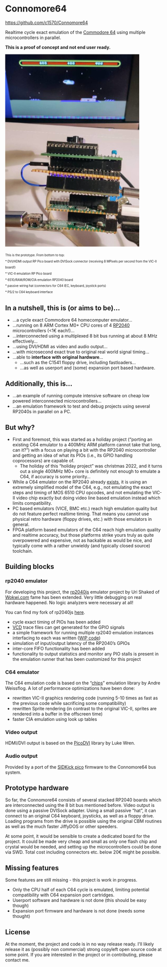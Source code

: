 # Connomore64
https://github.com/c1570/Connomore64

Realtime cycle exact emulation of the [Commodore 64](https://en.wikipedia.org/wiki/Commodore_64) using multiple microcontrollers in parallel.

**This is a proof of concept and not end user ready.**

![Picture of the prototype](/images/CNM64_Choplifter_1.jpg)

<sup><sub>This is the prototype. From bottom to top:
<br/>* DVI/HDMI output RP Pico board with DVISock connector (receiving 8 MPixels per second from the VIC-II board!)
<br/>* VIC-II emulation RP Pico board
<br/>* 6510/RAM/ROM/CIA emulation RP2040 board
<br/>* passive wiring hat (connectors for C64 IEC, keyboard, joystick ports)
<br/>* PS/2 to C64 keyboard interface</sub></sub>

## In a nutshell, this is (or aims to be)…
* …a cycle exact Commodore 64 homecomputer emulator…
* …running on 8 ARM Cortex M0+ CPU cores of 4 [RP2040](https://en.wikipedia.org/wiki/RP2040) microcontrollers (<1€ each!)…
* …interconnected using a multiplexed 8 bit bus running at about 8 MHz effectively…
* …using DVI/HDMI as video and audio output…
* …with microsecond exact true to original real world signal timing…
* …able to **interface with original hardware**…
  * …such as the C1541 floppy drive, including fastloaders…
  * …as well as userport and (some) expansion port based hardware.

## Additionally, this is…
* …an example of running compute intensive software on cheap low powered interconnected microcontrollers…
* …an emulation framework to test and debug projects using several RP2040s in parallel on a PC.

## But why?
* First and foremost, this was started as a holiday project (“porting an existing C64 emulator to a 400MHz ARM platform cannot take that long, can it?”) with a focus on playing a bit with the RP2040 microcontroller and getting an idea of what its PIOs (i.e., its GPIO handling coprocessors) are capable of.
  * The holiday of this “holiday project” was christmas 2022, and it turns out a single 400MHz M0+ core is definitely not enough to emulate a C64, if accuracy is some priority…
* While a C64 emulator on the RP2040 already [exists](https://github.com/silvervest/c64pico), it is using an extremely simplified model of the C64, e.g., not emulating the exact steps and timing of MOS 6510 CPU opcodes, and not emulating the VIC-II video chip exactly but doing video line based emulation instead which limits compatibility.
* PC based emulators (VICE, BMC etc.) reach high emulation quality but do not feature perfect realtime timing. That means you cannot use physical retro hardware (floppy drives, etc.) with those emulators in general.
* FPGA platform based emulators of the C64 reach high emulation quality and realtime accuracy, but those platforms strike yours truly as quite overpowered and expensive, not as hackable as would be nice, and typically come with a rather unwieldy (and typically closed source) toolchain.

## Building blocks
### rp2040 emulator
For developing this project, the [rp2040js](https://github.com/wokwi/rp2040js) emulator project by Uri Shaked of [Wokwi.com](https://wokwi.com) fame has been extended. Very little debugging on real hardware happened. No logic analyzers were necessary at all!

You can find my fork of rp2040js [here](https://github.com/c1570/rp2040js/).
* cycle exact timing of PIOs has been added
* [VCD](https://en.wikipedia.org/wiki/Value_change_dump) trace files can get generated for the GPIO signals
* a simple framework for running multiple rp2040 emulation instances interfacing to each was written ([WIP code](https://github.com/c1570/rp2040js/blob/c1570/WIP/demo/ntc-run.ts))
* simulation of input/output latency of the RP2040’s GPIOs
* inter-core FIFO functionality has been added
* functionality to output statistics and monitor any PIO stalls is present in the emulation runner that has been customized for this project

### C64 emulator
The C64 emulation code is based on the “[chips](https://github.com/floooh/chips)” emulation library by Andre Weissflog. A lot of performance optimizations have been done:
* rewritten VIC-II graphics rendering code (running 5-10 times as fast as the previous code while sacrificing some compatibility)
* rewritten Sprite rendering (in contrast to the original VIC-II, sprites are rendered into a buffer in the offscreen time)
* faster CIA emulation using look up tables

### Video output
HDMI/DVI output is based on the [PicoDVI](https://github.com/Wren6991/PicoDVI) library by Luke Wren.

### Audio output
Provided by a port of the [SIDKick pico](https://github.com/frntc/SIDKick-pico) firmware to the Connomore64 bus system.

## Prototype hardware
So far, the Connomore64 consists of several stacked RP2040 boards which are interconnected using the 8 bit bus mentioned before.
Video output is done using a passive DVISock adapter.
Using a small passive “hat”, it can connect to an original C64 keyboard, joysticks, as well as a floppy drive.
Loading programs from the drive is possible using the original CBM routines as well as the much faster JiffyDOS or other speeders.

At some point, it would be sensible to create a dedicated board for the project.
It could be made very cheap and small as only one flash chip and crystal would be needed, and setting up the microcontrollers could be done via SWD.
Total cost including connectors etc. below 20€ might be possible.

## Missing features
Some features are still missing - this project is work in progress.
* Only the CPU half of each C64 cycle is emulated, limiting potential compatibility with C64 expansion port cartridges.
* Userport software and hardware is not done (this should be easy though)
* Expansion port firmware and hardware is not done (needs some thought)

## License
At the moment, the project and code is in no way release ready.
I'll likely release it as (possibly non commercial) strong copyleft open source code at some point.
If you are interested in the project or in contributing, please contact me.
